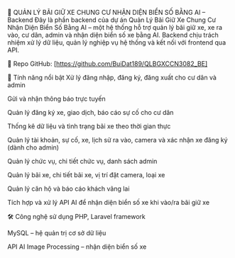 🚗 QUẢN LÝ BÃI GIỮ XE CHUNG CƯ NHẬN DIỆN BIỂN SỐ BẰNG AI – Backend
Đây là phần backend của dự án Quản Lý Bãi Giữ Xe Chung Cư Nhận Diện Biển Số Bằng AI – một hệ thống hỗ trợ quản lý bãi giữ xe, xe ra vào, cư dân, admin và nhận diện biển số xe bằng AI. Backend chịu trách nhiệm xử lý dữ liệu, quản lý nghiệp vụ hệ thống và kết nối với frontend qua API.

📎 Repo GitHub: [https://github.com/BuiDat189/QLBGXCCN3082_BE]

🚀 Tính năng nổi bật
Xử lý đăng nhập, đăng ký, đăng xuất cho cư dân và admin

Gửi và nhận thông báo trực tuyến

Quản lý đăng ký xe, giao dịch, báo cáo sự cố cho cư dân

Thống kê dữ liệu và tình trạng bãi xe theo thời gian thực

Quản lý tài khoản, sự cố, xe, lịch sử ra vào, camera và xác nhận xe đăng ký (dành cho admin)

Quản lý chức vụ, chi tiết chức vụ, danh sách admin

Quản lý bãi xe, chi tiết bãi xe, vị trí đặt camera, loại xe

Quản lý căn hộ và báo cáo khách vãng lai

Tích hợp và xử lý API AI để nhận diện biển số xe khi vào/ra bãi giữ xe

🛠️ Công nghệ sử dụng
PHP, Laravel framework

MySQL – hệ quản trị cơ sở dữ liệu

API AI Image Processing – nhận diện biển số xe
